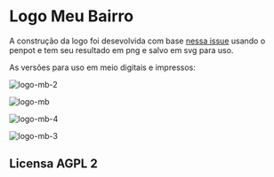 # Logo Meu Bairro

A construção da logo foi desevolvida com base [nessa issue](https://github.com/meu-bairro/gerenciamento/issues/4) usando o penpot e tem seu resultado em png e salvo em svg para uso.

As versões para uso em meio digitais e impressos:

![logo-mb-2](https://github.com/meu-bairro/logo/assets/7907068/336760b2-9b13-40d1-99b3-ff9f7637007d)

![logo-mb](https://github.com/meu-bairro/logo/assets/7907068/0ad9e33e-0e72-444a-99e3-2a4bdce82735)

![logo-mb-4](https://github.com/meu-bairro/logo/assets/7907068/845d59b0-1d8b-4ba9-9edb-586776aa52fd)

![logo-mb-3](https://github.com/meu-bairro/logo/assets/7907068/002672d5-3b93-426e-80df-943fc5300347)

## Licensa AGPL 2
